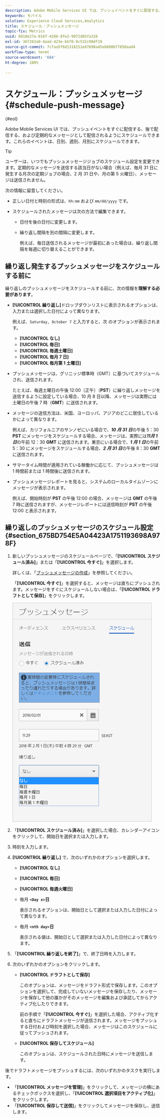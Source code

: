 ```yaml
---
description: Adobe Mobile Services UI では、プッシュイベントをすぐに配信する、後で配信する、および定期的なメッセージとして配信されるようにスケジュールできます。これらのイベントは、日別、週別、月別にスケジュールできます。
keywords: モバイル
solution: Experience Cloud Services,Analytics
title: スケジュール：プッシュメッセージ
topic-fix: Metrics
uuid: 6810e27a-016f-4286-8fe2-9972d85fa326
exl-id: 36f263a0-4aad-423e-bb78-9c532c98df19
source-git-commit: 7cfaa5f6d1318151e87698a45eb6006f7850aad4
workflow-type: tm+mt
source-wordcount: '684'
ht-degree: 100%

---
```


# スケジュール：プッシュメッセージ {#schedule-push-message}

{#eol}

Adobe Mobile Services UI では、プッシュイベントをすぐに配信する、後で配信する、および定期的なメッセージとして配信されるようにスケジュールできます。これらのイベントは、日別、週別、月別にスケジュールできます。

>[!TIP]
>
>ユーザーは、いつでもプッシュメッセージジョブのスケジュール設定を変更できます。定期的なメッセージを送信する該当日がない場合（例えば、毎月 31 日に発生する月次の定期ジョブの場合、2 月 31 日や、月の第 5 火曜日）、メッセージは送信されません。

次の情報に留意してください。

* 正しい日付と時刻の形式は、`hh:mm` および `mm/dd/yyyy` です。

* スケジュールされたメッセージは次の方法で編集できます。

   * 日付を後の日付に変更します。
   * 繰り返し間隔を別の間隔に変更します。

      例えば、毎日送信されるメッセージが最初にあった場合は、繰り返し間隔を毎週に切り替えることができます。

## 繰り返し発生するプッシュメッセージをスケジュールする前に

繰り返しのプッシュメッセージをスケジュールする前に、次の情報を&#x200B;**理解する必要があります**。

* **[!UICONTROL 繰り返し]**&#x200B;ドロップダウンリストに表示されるオプションは、入力または選択した日付によって異なります。

   例えば、`Saturday, October 7` と入力すると、次 のオプションが表示されます。

   * **[!UICONTROL なし]**
   * **[!UICONTROL 毎日]**
   * **[!UICONTROL 毎週土曜日]**
   * **[!UICONTROL 毎月 7 日]**
   * **[!UICONTROL 毎月第 1 土曜日]**

* プッシュメッセージは、グリニッジ標準時（GMT）に基づいてスケジュールされ、送信されます。

   たとえば、毎週土曜日の午後 12:00（正午）（**PST**）に繰り返しメッセージを送信するように設定している場合、10 月 8 日以降、メッセージは実際には土曜日の午後 7 時（**GMT**）に送信されます。
* メッセージの送信方法は、米国、ヨーロッパ、アジアのどこに居住しているかによって異なります。

   例えば、カリフォルニアのサンノゼにいる場合で、***10 月 31 日***&#x200B;の午後 5：30 **PST** にメッセージをスケジュールする場合、メッセージは、実際には&#x200B;***11月 1 日***&#x200B;の午前 12：30 **GMT** に送信されます。東京にいる場合で、***1 月 1 日***&#x200B;の午前 5：30 にメッセージをスケジュールする場合、***2 月 31 日***&#x200B;の午後 8：30 **GMT**&#x200B;に送信されます。
* サマータイム時間が適用されている稼働かに応じて、プッシュメッセージは 1 時間前または 1 時間後に送信されます。
* プッシュメッセージレポートを見ると、システムのローカルタイムゾーンにメッセージが表示されます。

   例えば、開始時刻が **PST** の午後 12:00 の場合、メッセージは **GMT** の午後 7 時に送信されますが、メッセージレポートには送信時刻が **PST** の午後 12:00 と表示されます。

## 繰り返しのプッシュメッセージのスケジュール設定 {#section_675BD754E5A04423A1751193698A978F}

1. 新しいプッシュメッセージのスケジュールページで、「**[!UICONTROL スケジュール済み]**」または「**[!UICONTROL 今すぐ]**」を選択します。

   詳しくは、「[プッシュメッセージの作成](/help/using/in-app-messaging/t-create-push-message/t-create-push-message.md)」を参照してください。

   「**[!UICONTROL 今すぐ]**」を選択すると、メッセージは直ちにプッシュされます。メッセージをすぐにスケジュールしない場合は、「**[!UICONTROL ドラフトとして保存]**」をクリックします。

   ![](assets/schedule-push-message.png)

1. 「**[!UICONTROL スケジュール済み]**」を選択した場合、カレンダーアイコンをクリックして、開始日を選択または入力します。
1. 時刻を入力します。 
1. **[!UICONTROL 繰り返し]** で、次のいずれかのオプションを選択します。

   * **[!UICONTROL なし]**
   * **[!UICONTROL 毎日]**
   * **[!UICONTROL 毎週火曜日]**
   * 毎月 **`<Day x>`日**

      表示されるオプションは、開始日として選択または入力した日付によって異なります。
   * 毎月 **`<nth day>`日**

      表示される値は、開始日として選択または入力した日付によって異なります。

1. 「**[!UICONTROL 繰り返しを終了]**」で、終了日時を入力します。
1. 次のいずれかのオプションをクリックします。

   * **[!UICONTROL ドラフトとして保存]**

      このオプションは、メッセージをドラフト形式で保存します。このオプションを選択して、完成していないメッセージを保存したり、メッセージを保存して他の誰かがそのメッセージを編集および承認してからアクティブ化したりできます。

      前の手順で「**[!UICONTROL 今すぐ]**」を選択した場合、アクティブ化すると直ちにドラフトメッセージが送信されます。メッセージをプッシュする日付および時刻を選択した場合、メッセージはこのスケジュールに従ってプッシュされます。

   * **[!UICONTROL 保存してスケジュール]**

      このオプションは、スケジュールされた日時にメッセージを送信します。

後でドラフトメッセージをプッシュするには、次のいずれかのタスクを実行します。

* 「**[!UICONTROL メッセージを管理]**」をクリックして、メッセージの横にあるチェックボックスを選択し、「**[!UICONTROL 選択項目をアクティブ化]**」をクリックします。
* 「**[!UICONTROL 保存して送信]**」をクリックしてメッセージを保存し、送信します。
